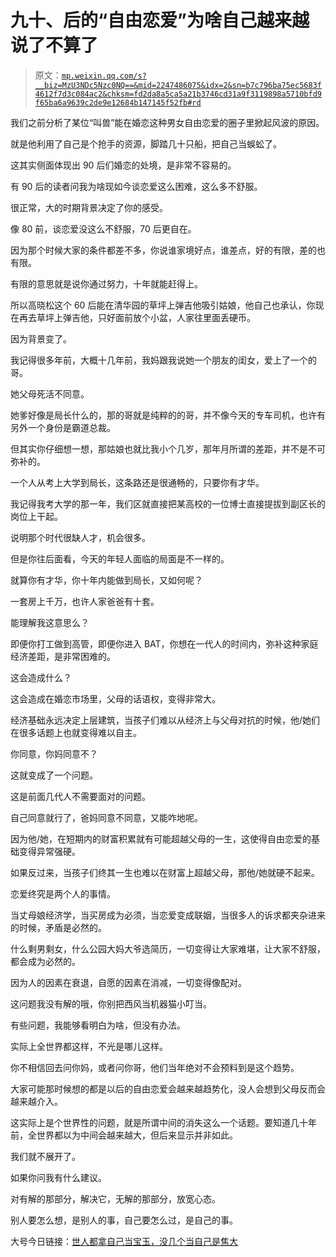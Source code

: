 # 九十、后的“自由恋爱”为啥自己越来越说了不算了

> 原文：[`mp.weixin.qq.com/s?__biz=MzU3NDc5Nzc0NQ==&mid=2247486075&idx=2&sn=b7c796ba75ec5683f4612f7d3c084ac2&chksm=fd2da8a5ca5a21b3746cd31a9f3119898a5710bfd9f65ba6a9639c2de9e12684b147145f52fb#rd`](http://mp.weixin.qq.com/s?__biz=MzU3NDc5Nzc0NQ==&mid=2247486075&idx=2&sn=b7c796ba75ec5683f4612f7d3c084ac2&chksm=fd2da8a5ca5a21b3746cd31a9f3119898a5710bfd9f65ba6a9639c2de9e12684b147145f52fb#rd)

我们之前分析了某位“叫兽”能在婚恋这种男女自由恋爱的圈子里掀起风波的原因。

就是他利用了自己是个抢手的资源，脚踏几十只船，把自己当蜈蚣了。

这其实侧面体现出 90 后们婚恋的处境，是非常不容易的。

有 90 后的读者问我为啥现如今谈恋爱这么困难，这么多不舒服。

很正常，大的时期背景决定了你的感受。

像 80 前，谈恋爱没这么不舒服，70 后更自在。

因为那个时候大家的条件都差不多，你说谁家境好点，谁差点，好的有限，差的也有限。

有限的意思就是说你通过努力，十年就能赶得上。

所以高晓松这个 60 后能在清华园的草坪上弹吉他吸引姑娘，他自己也承认，你现在再去草坪上弹吉他，只好面前放个小盆，人家往里面丢硬币。

因为背景变了。

我记得很多年前，大概十几年前，我妈跟我说她一个朋友的闺女，爱上了一个的哥。

她父母死活不同意。

她爹好像是局长什么的，那的哥就是纯粹的的哥，并不像今天的专车司机，也许有另外一个身份是霸道总裁。

但其实你仔细想一想，那姑娘也就比我小个几岁，那年月所谓的差距，并不是不可弥补的。

一个人从考上大学到局长，这条路还是很通畅的，只要你有才华。

我记得我考大学的那一年，我们区就直接把某高校的一位博士直接提拔到副区长的岗位上干起。

说明那个时代很缺人才，机会很多。

但是你往后面看，今天的年轻人面临的局面是不一样的。

就算你有才华，你十年内能做到局长，又如何呢？

一套房上千万，也许人家爸爸有十套。

能理解我这意思么？

即便你打工做到高管，即便你进入 BAT，你想在一代人的时间内，弥补这种家庭经济差距，是非常困难的。

这会造成什么？

这会造成在婚恋市场里，父母的话语权，变得非常大。

经济基础永远决定上层建筑，当孩子们难以从经济上与父母对抗的时候，他/她们在很多话题上也就变得难以自主。

你同意，你妈同意不？

这就变成了一个问题。

这是前面几代人不需要面对的问题。

自己同意就行了，爸妈同意不同意，又能咋地呢。

因为他/她，在短期内的财富积累就有可能超越父母的一生，这使得自由恋爱的基础变得异常强硬。

如果反过来，当孩子们终其一生也难以在财富上超越父母，那他/她就硬不起来。

恋爱终究是两个人的事情。

当丈母娘经济学，当买房成为必须，当恋爱变成联姻，当很多人的诉求都夹杂进来的时候，矛盾是必然的。

什么剩男剩女，什么公园大妈大爷选简历，一切变得让大家难堪，让大家不舒服，都会成为必然的。

因为人的因素在衰退，自愿的因素在消减，一切变得像配对。

这问题我没有解的哦，你别把西风当机器猫小叮当。

有些问题，我能够看明白为啥，但没有办法。

实际上全世界都这样，不光是哪儿这样。

你不相信回去问你妈，或者问你哥，他们当年绝对不会预料到是这个趋势。

大家可能那时候想的都是以后的自由恋爱会越来越趋势化，没人会想到父母反而会越来越介入。

这实际上是个世界性的问题，就是所谓中间的消失这么一个话题。要知道几十年前，全世界都以为中间会越来越大，但后来显示并非如此。

我们就不展开了。

如果你问我有什么建议。

对有解的那部分，解决它，无解的那部分，放宽心态。

别人要怎么想，是别人的事，自己要怎么过，是自己的事。

大号今日链接：[世人都拿自己当宝玉，没几个当自己是焦大](https://mp.weixin.qq.com/s?__biz=MzU0MjYwNDU2Mw==&mid=2247487875&idx=2&sn=b0586c7be22b4abe2c72fec7c62dc934&chksm=fb197dffcc6ef4e9a046585d8cd32f44344391cd46b92d1e8964f92226454532dce2ba2b1cd7&token=1183315006&lang=zh_CN&scene=21#wechat_redirect)